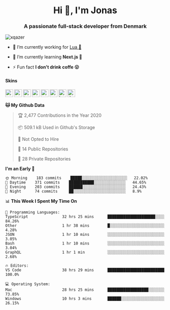 <h1 align="center">Hi 👋, I'm Jonas</h1>
<h3 align="center">A passionate full-stack developer from Denmark</h3>

<p align="left"> <img src="https://komarev.com/ghpvc/?username=xqazer" alt="xqazer" /> </p>

- 🔭 I’m currently working for [Lua 🥰](https://lua.work) 

- 🌱 I’m currently learning **Next.js 🤯**

<!--- - 👨‍💻 All of my projects are available at [xqazer.github.io](xqazer.github.io) -->

- ⚡ Fun fact **I don't drink coffe 😮**

<h4>Skins</h4>
<p align="left">
  <img src="https://devicons.github.io/devicon/devicon.git/icons/react/react-original-wordmark.svg" alt="react" width="24" height="24"/>
  <img src="https://cdn.worldvectorlogo.com/logos/nextjs-3.svg" alt="nextjs" width="24" height="24"/>
  <img src="https://devicons.github.io/devicon/devicon.git/icons/typescript/typescript-original.svg" alt="typescript" width="24" height="24"/>
  <img src="https://devicons.github.io/devicon/devicon.git/icons/nodejs/nodejs-original-wordmark.svg" alt="nodejs" width="24" height="24"/>
  <img src="https://devicons.github.io/devicon/devicon.git/icons/postgresql/postgresql-original-wordmark.svg" alt="postgresql" width="24" height="24"/>
  <img src="https://www.vectorlogo.zone/logos/google_cloud/google_cloud-icon.svg" alt="gcp" width="24" height="24"/>
  <img src="https://www.vectorlogo.zone/logos/kubernetes/kubernetes-icon.svg" alt="kubernetes" width="24" height="24"/>
  <img src="https://devicons.github.io/devicon/devicon.git/icons/dot-net/dot-net-original-wordmark.svg" alt="dotnet" width="24" height="24"/>
</p>

<!--START_SECTION:waka-->
**🐱 My Github Data** 

> 🏆 2,477 Contributions in the Year 2020
 > 
> 📦 509.1 kB Used in Github's Storage 
 > 
> 🚫 Not Opted to Hire
 > 
> 📜 14 Public Repositories
 > 
> 🔑 28 Private Repositories 

**I'm an Early 🐤** 

```text
🌞 Morning    183 commits    █████░░░░░░░░░░░░░░░░░░░░   22.02% 
🌆 Daytime    371 commits    ███████████░░░░░░░░░░░░░░   44.65% 
🌃 Evening    203 commits    ██████░░░░░░░░░░░░░░░░░░░   24.43% 
🌙 Night      74 commits     ██░░░░░░░░░░░░░░░░░░░░░░░   8.9%

```


📊 **This Week I Spent My Time On** 

```text
💬 Programming Languages: 
TypeScript               32 hrs 25 mins      █████████████████████░░░░   84.26% 
Other                    1 hr 38 mins        █░░░░░░░░░░░░░░░░░░░░░░░░   4.28% 
JSON                     1 hr 10 mins        ░░░░░░░░░░░░░░░░░░░░░░░░░   3.05% 
Bash                     1 hr 10 mins        ░░░░░░░░░░░░░░░░░░░░░░░░░   3.04% 
GraphQL                  1 hr 1 min          ░░░░░░░░░░░░░░░░░░░░░░░░░   2.68%

🔥 Editors: 
VS Code                  38 hrs 29 mins      █████████████████████████   100.0%

💻 Operating System: 
Mac                      28 hrs 25 mins      ██████████████████░░░░░░░   73.85% 
Windows                  10 hrs 3 mins       ██████░░░░░░░░░░░░░░░░░░░   26.15%

```


<!--END_SECTION:waka-->

